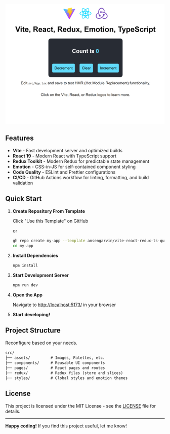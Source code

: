 ![Screenshot Logo](./docs/screenshot.svg)

## Features

- **Vite** - Fast development server and optimized builds
- **React 19** - Modern React with TypeScript support
- **Redux Toolkit** - Modern Redux for predictable state management
- **Emotion** - CSS-in-JS for self-contained component styling
- **Code Quality** - ESLint and Prettier configurations
- **CI/CD** - GitHub Actions workflow for linting, formatting, and build validation

## Quick Start

1. **Create Repository From Template**

    Click "Use this Template" on GitHub

    or

    ```bash
    gh repo create my-app --template ansengarvin/vite-react-redux-ts-quickstart
    cd my-app
    ```

2. **Install Dependencies**

    ```bash
    npm install
    ```

3. **Start Development Server**

    ```bash
    npm run dev
    ```

4. **Open the App**

    Navigate to [http://localhost:5173/](http://localhost:5173/) in your browser

5. **Start developing!**

## Project Structure

Reconfigure based on your needs.

```
src/
├── assets/         # Images, Palettes, etc.
├── components/     # Reusable UI components
├── pages/          # React pages and routes
├── redux/          # Redux files (store and slices)
├── styles/         # Global styles and emotion themes
```

## License

This project is licensed under the MIT License - see the [LICENSE](LICENSE) file for details.

---

**Happy coding!** If you find this project useful, let me know!
